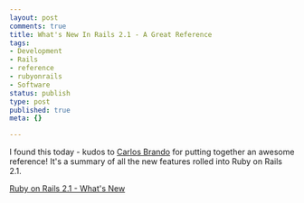 ```yaml
--- 
layout: post
comments: true
title: What's New In Rails 2.1 - A Great Reference
tags: 
- Development
- Rails
- reference
- rubyonrails
- Software
status: publish
type: post
published: true
meta: {}

---
```

I found this today - kudos to [Carlos Brando](http://www.nomedojogo.com/) for putting together an awesome reference! It's a summary of all the new features rolled into Ruby on Rails 2.1.

[Ruby on Rails 2.1 - What's New](http://www.nomedojogo.com/2008/06/09/new-free-book-ruby-on-rails-21-whats-new/)

